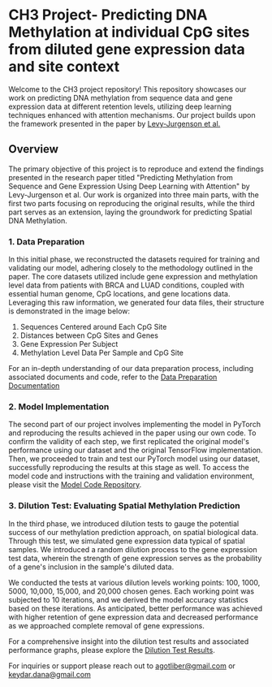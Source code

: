 # CH3 Project- Predicting DNA Methylation at individual CpG sites from diluted gene expression data and site context

Welcome to the CH3 project repository! This repository showcases our work on predicting DNA methylation from sequence data and gene expression data at different retention levels, utilizing deep learning techniques enhanced with attention mechanisms. Our project builds upon the framework presented in the paper by [Levy-Jurgenson et al.](https://link.springer.com/chapter/10.1007/978-3-030-18174-1_13)

## Overview

The primary objective of this project is to reproduce and extend the findings presented in the research paper titled "Predicting Methylation from Sequence and Gene Expression Using Deep Learning with Attention" by Levy-Jurgenson et al. Our work is organized into three main parts, with the first two parts focusing on reproducing the original results, while the third part serves as an extension, laying the groundwork for predicting Spatial DNA Methylation.

### 1. Data Preparation
In this initial phase, we reconstructed the datasets required for training and validating our model, adhering closely to the methodology outlined in the paper. The core datasets utilized include gene expression and methylation level data from patients with BRCA and LUAD conditions, coupled with essential human genome, CpG locations, and gene locations data.
Leveraging this raw information, we generated four data files, their structure is demonstrated in the image below: 

1. Sequences Centered around Each CpG Site
2. Distances between CpG Sites and Genes
3. Gene Expression Per Subject
4. Methylation Level Data Per Sample and CpG Site

For an in-depth understanding of our data preparation process, including associated documents and code, refer to the  [Data Preparation Documentation](https://github.com/YakhiniGroup/Spatial_DNA_Methylation_AD/blob/5d06821a9bbe25b9780be3cef9ba480a5991fd5a/docs/CH3%20Data%20Preparation%20Documentation.pdf)

### 2. Model Implementation

The second part of our project involves implementing the model in PyTorch and reproducing the results achieved in the paper using our own code. 
To confirm the validity of each step, we first replicated the original model's performance using our dataset and the original TensorFlow implementation.
Then, we proceeded to train and test our PyTorch model using our dataset, successfully reproducing the results at this stage as well.
To access the model code and instructions with the training and validation environment, please visit the [Model Code Repository](https://github.com/YakhiniGroup/Spatial_DNA_Methylation_AD/tree/5d06821a9bbe25b9780be3cef9ba480a5991fd5a/src).

### 3. Dilution Test: Evaluating Spatial Methylation Prediction

In the third phase, we introduced dilution tests to gauge the potential success of our methylation prediction approach, on spatial biological data. Through this test, we simulated gene expression data typical of spatial samples. We introduced a random dilution process to the gene expression test data, wherein the strength of gene expression serves as the probability of a gene's inclusion in the sample's diluted data.

We conducted the tests at various dilution levels working points: 100, 1000, 5000, 10,000, 15,000, and 20,000 chosen genes. Each working point was subjected to 10 iterations, and we derived the model accuracy statistics based on these iterations. As anticipated, better performance was achieved with higher retention of gene expression data and decreased performance as we approached complete removal of gene expressions.

For a comprehensive insight into the dilution test results and associated performance graphs, please explore the [Dilution Test Results](https://github.com/YakhiniGroup/Spatial_DNA_Methylation_AD/blob/5d06821a9bbe25b9780be3cef9ba480a5991fd5a/docs/Predicting%20DNA%20Methylation%20at%20individual%20CpG%20sites%20from%20diluted%20gene%20expression%20data%20and%20site%20context.pdf).


For inquiries or support please reach out to agotliber@gmail.com or keydar.dana@gmail.com
